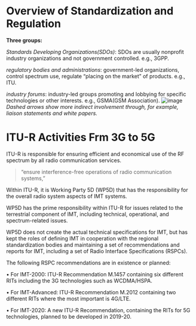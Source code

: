 # Overview of Standardization and Regulation
**Three groups:** 

_Standards Developing Organizations(SDOs)_: SDOs are usually nonprofit industry organizations and not government controlled. e.g., 3GPP.

_regulatory bodies and administrations_: government-led organizations, control spectrum use, regulate “placing on the market” of products. e.g., ITU.

_industry forums_: industry-led groups promoting and lobbying for specific technologies or other interests. e.g., GSMA(GSM Association).
![image](https://github.com/user-attachments/assets/59c6f9a9-ee74-49cc-87fc-ec533f8a3dfc)
_Dashed arrows show more indirect involvement through, for example, liaison statements and white papers._
# ITU-R Activities Frm 3G to 5G
ITU-R is responsible for ensuring efficient and economical use of the RF spectrum by all radio communication services.
> “ensure interference-free operations of radio communication systems,”

Within ITU-R, it is Working Party 5D (WP5D) that has the responsibility for the overall radio system aspects of IMT systems.

WP5D has the prime responsibility within ITU-R for issues related to the terrestrial component of IMT, including technical, operational, and spectrum-related issues.

WP5D does not create the actual technical specifications for IMT, but has kept the roles of defining IMT in cooperation with the regional standardization bodies and maintaining a set of recommendations and reports for IMT, including a set of Radio Interface Specifications (RSPCs).

The following RSPC recommendations are in existence or planned:

• For IMT-2000: ITU-R Recommendation M.1457 containing six different RITs including the 3G technologies such as WCDMA/HSPA.

• For IMT-Advanced: ITU-R Recommendation M.2012 containing two different RITs where the most important is 4G/LTE.

• For IMT-2020: A new ITU-R Recommendation, containing the RITs for 5G technologies, planned to be developed in 2019-20.
